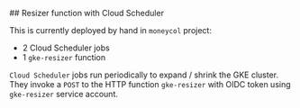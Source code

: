 ## Resizer function with Cloud Scheduler

This is currently deployed by hand in `moneycol` project:
- 2 Cloud Scheduler jobs
- 1 `gke-resizer` function

`Cloud Scheduler` jobs run periodically to expand / shrink the GKE cluster.
They invoke a `POST` to the HTTP function `gke-resizer` with OIDC token using `gke-resizer` service account.